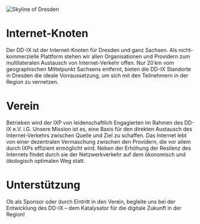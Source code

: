 ![Skyline of Dresden](dd-skyline.webp)

# Internet-Knoten


Der DD-IX ist der Internet-Knoten für Dresden und ganz Sachsen. Als nicht-kommerzielle Plattform stehen wir allen
Organisationen und Providern zum multilateralen Austausch von Internet-Verkehr offen. Nur 20 km vom
geographischen Mittelpunkt Sachsens entfernt, bieten die DD-IX Standorte in Dresden die ideale Vorraussetzung,
um sich mit den Teilnehmern in der Region zu vernetzen.


# Verein


Betrieben wird der IXP von leidenschaftlich Engagierten im Rahmen des DD-IX e.V. i.G. Unsere Mission ist es, eine
Basis für den direkten Austausch des Internet-Verkehrs zwischen Quelle und Ziel zu schaffen. Das Internet
lebt von einer dezentralen Vermaschung zwischen den Providern, die vor allem durch IXPs effizient ermöglicht
wird. Neben der Erhöhung der Resilenz des Internets findet durch sie der Netzwerkverkehr auf dem ökonomisch und
ökologisch optimalen Weg statt.


# Unterstützung


Ob als Sponsor oder durch Eintritt in den Verein, begleite uns bei der Entwicklung des DD-IX – dem Katalysator für
die digitale Zukunft in der Region!
